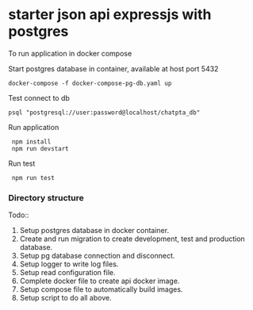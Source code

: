 # starter json api expressjs with postgres

To run application in docker compose

Start postgres database in container, available at host port 5432

```shell
docker-compose -f docker-compose-pg-db.yaml up
```

Test connect to db

```shell
psql "postgresql://user:password@localhost/chatpta_db"
```

Run application

```shell
 npm install
 npm run devstart
```

Run test

```shell
 npm run test
```

### Directory structure

Todo::

1. Setup postgres database in docker container.
2. Create and run migration to create development, test and production database.
3. Setup pg database connection and disconnect.
4. Setup logger to write log files.
5. Setup read configuration file.
6. Complete docker file to create api docker image.
7. Setup compose file to automatically build images.
8. Setup script to do all above.
